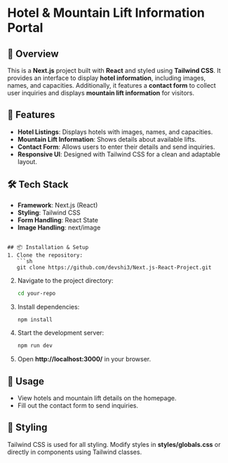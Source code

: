 # Hotel & Mountain Lift Information Portal

## 📌 Overview
This is a **Next.js** project built with **React** and styled using **Tailwind CSS**. It provides an interface to display **hotel information**, including images, names, and capacities. Additionally, it features a **contact form** to collect user inquiries and displays **mountain lift information** for visitors.

## 🚀 Features
- **Hotel Listings**: Displays hotels with images, names, and capacities.
- **Mountain Lift Information**: Shows details about available lifts.
- **Contact Form**: Allows users to enter their details and send inquiries.
- **Responsive UI**: Designed with Tailwind CSS for a clean and adaptable layout.

## 🛠️ Tech Stack
- **Framework**: Next.js (React)
- **Styling**: Tailwind CSS
- **Form Handling**: React State
- **Image Handling**: next/image

```

## 📦 Installation & Setup
1. Clone the repository:
   ```sh
   git clone https://github.com/devshi3/Next.js-React-Project.git
   ```
2. Navigate to the project directory:
   ```sh
   cd your-repo
   ```
3. Install dependencies:
   ```sh
   npm install
   ```
4. Start the development server:
   ```sh
   npm run dev
   ```
5. Open **http://localhost:3000/** in your browser.

## 📝 Usage
- View hotels and mountain lift details on the homepage.
- Fill out the contact form to send inquiries.

## 🎨 Styling
Tailwind CSS is used for all styling. Modify styles in **styles/globals.css** or directly in components using Tailwind classes.

